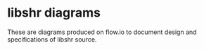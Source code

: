 # libshr diagrams

These are diagrams produced on flow.io to document design and specifications of libshr source.